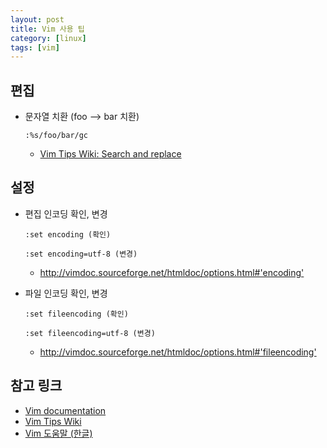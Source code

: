 ```yaml
---
layout: post
title: Vim 사용 팁
category: [linux]
tags: [vim]
---
```


## 편집

 * 문자열 치환 (foo --> bar 치환)
   ~~~
   :%s/foo/bar/gc
   ~~~
   * [Vim Tips Wiki: Search and replace](https://vim.fandom.com/wiki/Search_and_replace)

## 설정

 * 편집 인코딩 확인, 변경
   ~~~
   :set encoding (확인)
   ~~~
   ~~~
   :set encoding=utf-8 (변경)
   ~~~
   * <http://vimdoc.sourceforge.net/htmldoc/options.html#'encoding'>

 * 파일 인코딩 확인, 변경
   ~~~
   :set fileencoding (확인)
   ~~~
   ~~~
   :set fileencoding=utf-8 (변경)
   ~~~
   * <http://vimdoc.sourceforge.net/htmldoc/options.html#'fileencoding'>

<!--excerpt-->

## 참고 링크

 * [Vim documentation](http://vimdoc.sourceforge.net/htmldoc/usr_toc.html)
 * [Vim Tips Wiki](https://vim.fandom.com/)
 * [Vim 도움말 (한글)](http://vim-ko.github.io/doc/help.html)

